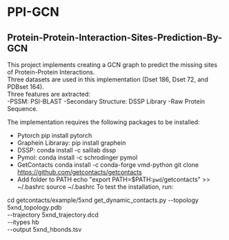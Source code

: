 # PPI-GCN
## Protein-Protein-Interaction-Sites-Prediction-By-GCN
This project implements creating a GCN graph to predict the missing sites of Protein-Protein Interactions. <br>
Three datasets are used in this implementation (Dset 186, Dset 72, and PDBset 164). <br>
Three features are axtracted: <br>
-PSSM: PSI-BLAST
-Secondary Structure: DSSP Library
-Raw Protein Sequence. 

The implementation requires the following packages to be installed: 
- Pytorch
pip install pytorch
- Graphein Libraray: 
pip install graphein
- DSSP:
conda install -c salilab dssp
- Pymol:
conda install -c schrodinger pymol 
- GetContacts
conda install -c conda-forge vmd-python
git clone https://github.com/getcontacts/getcontacts
- Add folder to PATH
echo "export PATH=\$PATH:`pwd`/getcontacts" >> ~/.bashrc
source ~/.bashrc
To test the installation, run:

cd getcontacts/example/5xnd
get_dynamic_contacts.py --topology 5xnd_topology.pdb \
                        --trajectory 5xnd_trajectory.dcd \
                        --itypes hb \
                        --output 5xnd_hbonds.tsv
